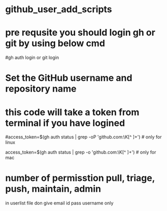 # github_user_add_scripts

# pre requsite you should login gh or git by using below cmd 

#gh auth login  or git login 

# Set the GitHub username and repository name

# this code will take a token from terminal if you have logined 

#access_token=$(gh auth status | grep -oP 'github\.com:\K[^ ]+')  # only for linux 

access_token=$(gh auth status | grep -o 'github\.com:\K[^ ]+')  # only for mac 

 # number of permisstion pull, triage, push, maintain, admin 
 
 in userlist file don give email id pass username only 
